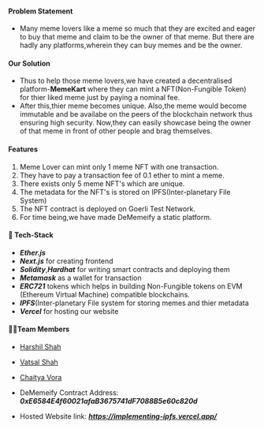 #### Problem Statement
- Many meme lovers like a meme so much that they are excited and eager to buy that meme and claim to be the owner of that meme. But there are hadly any platforms,wherein they can buy memes and be the owner. 

#### Our Solution
- Thus to help those meme lovers,we have created a decentralised platform-**MemeKart** where they can mint a NFT(Non-Fungible Token) for thier liked meme just by paying a nominal fee.
- After this,thier meme becomes unique. Also,the meme would become immutable and be availabe on the peers of the blockchain network thus ensuring high security. Now,they can easily showcase being the owner of that meme in front of other people and brag themselves.

#### Features

1. Meme Lover can mint only 1 meme NFT with one transaction.
2. They have to pay a transaction fee of 0.1 ether to mint a meme.
2. There exists only 5 meme NFT's which are unique.
3. The metadata for the NFT's is stored on IPFS(Inter-planetary File System)
4. The NFT contract is deployed on Goerli Test Network.
5. For time being,we have made DeMemeify a static platform.

#### 🤖 Tech-Stack
- ***Ether.js***
- ***Next.js*** for creating frontend
- ***Solidity***,***Hardhat*** for writing smart contracts and deploying them
- ***Metamask*** as a wallet for transaction
- ***ERC721*** tokens which helps in building Non-Fungible tokens on EVM (Ethereum Virtual Machine) compatible blockchains.
- ***IPFS***(Inter-planetary File system for storing memes and thier metadata
- ***Vercel*** for hosting our website

#### 👨‍💻Team Members
- [Harshil Shah](https://github.com/harshilshah99)
- [Vatsal Shah](https://github.com/shahvatsal)
- [Chaitya Vora](https://github.com/vorachaitya)

- DeMemeify Contract Address: **_0xE6584E4f60021afaB3675741dF7088B5e60c820d_**

- Hosted Website link: ***https://implementing-ipfs.vercel.app/***
